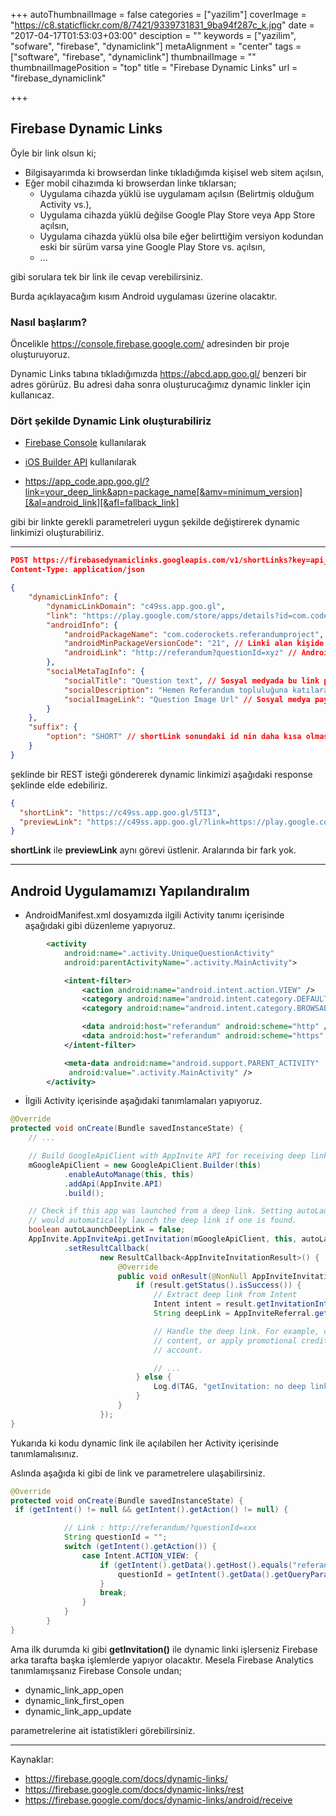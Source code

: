 +++
autoThumbnailImage = false
categories = ["yazilim"]
coverImage = "https://c8.staticflickr.com/8/7421/9339731831_9ba94f287c_k.jpg"
date = "2017-04-17T01:53:03+03:00"
desciption = ""
keywords = ["yazilim", "sofware", "firebase", "dynamiclink"]
metaAlignment = "center"
tags = ["software", "firebase", "dynamiclink"]
thumbnailImage = ""
thumbnailImagePosition = "top"
title = "Firebase Dynamic Links"
url = "firebase_dynamiclink"

+++

## Firebase Dynamic Links

Öyle bir link olsun ki;

- Bilgisayarımda ki browserdan linke tıkladığımda kişisel web sitem açılsın,
- Eğer mobil cihazımda ki browserdan linke tıklarsan;
    * Uygulama cihazda yüklü ise uygulamam açılsın (Belirtmiş olduğum Activity vs.),
    * Uygulama cihazda yüklü değilse Google Play Store veya  App Store açılsın,
    * Uygulama cihazda yüklü olsa bile eğer belirttiğim versiyon kodundan eski bir sürüm varsa yine Google Play Store vs. açılsın,
    * ...

gibi sorulara tek bir link ile cevap verebilirsiniz.

Burda açıklayacağım kısım Android uygulaması üzerine olacaktır.

### Nasıl başlarım?

Öncelikle https://console.firebase.google.com/ adresinden bir proje oluşturuyoruz.

Dynamic Links tabına tıkladığımızda https://abcd.app.goo.gl/ benzeri bir adres görürüz. Bu adresi daha sonra oluşturucağımız dynamic linkler için kullanıcaz.

### Dört şekilde Dynamic Link oluşturabiliriz

- [Firebase Console](https://console.firebase.google.com/project/_/durablelinks/links/) kullanılarak

- [iOS Builder API](https://firebase.google.com/docs/dynamic-links/ios/create) kullanılarak

- https://app_code.app.goo.gl/?link=your_deep_link&apn=package_name[&amv=minimum_version][&al=android_link][&afl=fallback_link]

gibi bir linkte gerekli parametreleri uygun şekilde değiştirerek dynamic linkimizi oluşturabiliriz.

---

```json
POST https://firebasedynamiclinks.googleapis.com/v1/shortLinks?key=api_key
Content-Type: application/json

{
    "dynamicLinkInfo": {
        "dynamicLinkDomain": "c49ss.app.goo.gl",
        "link": "https://play.google.com/store/apps/details?id=com.coderockets.referandumproject", // Masaüstü browserlarından bu linke tıkladığımızda gidilecek adres
        "androidInfo": {
            "androidPackageName": "com.coderockets.referandumproject", // Android uygulamamızın package name i
            "androidMinPackageVersionCode": "21", // Linki alan kişide uygulamamız yüklü fakat eski versiyon yüklü ise (<21) direk olarak Google Play sayfasına yönlendirilir.
            "androidLink": "http://referandum?questionId=xyz" // Android cihazından linke tıklanıldığında bu linke yönlendirilme yapılır. Uygulamamızda gerekli ayarlamaları yaparak direk gerekli sayfaya(Activity) yönlendiririz.
        },
        "socialMetaTagInfo": {
            "socialTitle": "Question text", // Sosyal medyada bu link paylaşıldığında görünecek başlık ayarlaması
            "socialDescription": "Hemen Referandum topluluğuna katılarak cevap verebilirsin.", // Sosyal medya paylaşımında görünecek açıklama
            "socialImageLink": "Question Image Url" // Sosyal medya paylaşımında görünecek resim
        }
    },
    "suffix": {
        "option": "SHORT" // shortLink sonundaki id nin daha kısa olmasını sağlar. UNGUESSABLE yaparsak daha uzun karakterli bir unique id ile link oluşturulur. shortLink: https://c49ss.app.goo.gl/5TI3
    }
}
```

şeklinde bir REST isteği göndererek dynamic linkimizi aşağıdaki response şeklinde elde edebiliriz.

```json
{
  "shortLink": "https://c49ss.app.goo.gl/5TI3",
  "previewLink": "https://c49ss.app.goo.gl/?link=https://play.google.com/store/apps/details?id%3Dcom.coderockets.referandumproject&al=http://referandum?questionId%3Dxyz&apn=com.coderockets.referandumproject&amv=21&st=Question+text&sd=Hemen+Referandum+toplulu%C4%9Funa+kat%C4%B1larak+cevap+verebilirsin.&si=Question+Image+Url&d=1"
}
``` 

**shortLink** ile **previewLink** aynı görevi üstlenir. Aralarında bir fark yok. 

---

## Android Uygulamamızı Yapılandıralım

- AndroidManifest.xml dosyamızda ilgili Activity tanımı içerisinde aşağıdaki gibi düzenleme yapıyoruz.

```xml
        <activity
            android:name=".activity.UniqueQuestionActivity"
            android:parentActivityName=".activity.MainActivity">

            <intent-filter>
                <action android:name="android.intent.action.VIEW" />
                <category android:name="android.intent.category.DEFAULT" />
                <category android:name="android.intent.category.BROWSABLE" />

                <data android:host="referandum" android:scheme="http" />
                <data android:host="referandum" android:scheme="https" />
            </intent-filter>

            <meta-data android:name="android.support.PARENT_ACTIVITY"
             android:value=".activity.MainActivity" />
        </activity>
```

- İlgili Activity içerisinde aşağıdaki tanımlamaları yapıyoruz. 

```java
@Override
protected void onCreate(Bundle savedInstanceState) {
    // ...

    // Build GoogleApiClient with AppInvite API for receiving deep links
    mGoogleApiClient = new GoogleApiClient.Builder(this)
            .enableAutoManage(this, this)
            .addApi(AppInvite.API)
            .build();

    // Check if this app was launched from a deep link. Setting autoLaunchDeepLink to true
    // would automatically launch the deep link if one is found.
    boolean autoLaunchDeepLink = false;
    AppInvite.AppInviteApi.getInvitation(mGoogleApiClient, this, autoLaunchDeepLink)
            .setResultCallback(
                    new ResultCallback<AppInviteInvitationResult>() {
                        @Override
                        public void onResult(@NonNull AppInviteInvitationResult result) {
                            if (result.getStatus().isSuccess()) {
                                // Extract deep link from Intent
                                Intent intent = result.getInvitationIntent();
                                String deepLink = AppInviteReferral.getDeepLink(intent);

                                // Handle the deep link. For example, open the linked
                                // content, or apply promotional credit to the user's
                                // account.

                                // ...
                            } else {
                                Log.d(TAG, "getInvitation: no deep link found.");
                            }
                        }
                    });
}
```

Yukarıda ki kodu dynamic link ile açılabilen her Activity içerisinde tanımlamalısınız.

Aslında aşağıda ki gibi de link ve parametrelere ulaşabilirsiniz.

``` java
@Override
protected void onCreate(Bundle savedInstanceState) {
 if (getIntent() != null && getIntent().getAction() != null) {

            // Link : http://referandum/?questionId=xxx
            String questionId = "";
            switch (getIntent().getAction()) {
                case Intent.ACTION_VIEW: {
                    if (getIntent().getData().getHost().equals("referandum")) {
                        questionId = getIntent().getData().getQueryParameter("questionId");
                    }
                    break;
                }
            }
        }
}
```

Ama ilk durumda ki gibi **getInvitation()** ile dynamic linki işlerseniz Firebase arka tarafta başka işlemlerde yapıyor olacaktır. Mesela Firebase Analytics tanımlamışsanız Firebase Console undan;

* dynamic_link_app_open
* dynamic_link_first_open
* dynamic_link_app_update

parametrelerine ait istatistikleri görebilirsiniz.

---

Kaynaklar:

- <https://firebase.google.com/docs/dynamic-links/>
- <https://firebase.google.com/docs/dynamic-links/rest>
- <https://firebase.google.com/docs/dynamic-links/android/receive>
